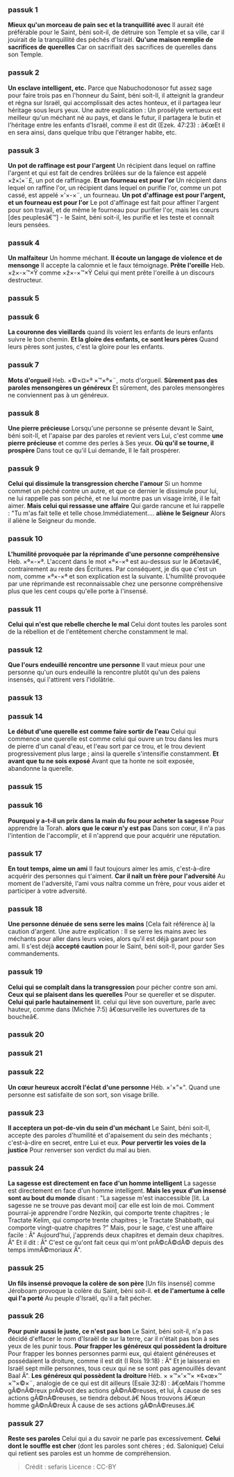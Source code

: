 
### passuk 1
<b>Mieux qu'un morceau de pain sec et la tranquillité avec</b> Il aurait été préférable pour le Saint, béni soit-il, de détruire son Temple et sa ville, car il jouirait de la tranquillité des péchés d'Israël.
<b>Qu'une maison remplie de sacrifices de querelles</b> Car on sacrifiait des sacrifices de querelles dans son Temple.

### passuk 2
<b>Un esclave intelligent, etc.</b> Parce que Nabuchodonosor fut assez sage pour faire trois pas en l'honneur du Saint, béni soit-Il, il atteignit la grandeur et régna sur Israël, qui accomplissait des actes honteux, et il partagea leur héritage sous leurs yeux. Une autre explication : Un prosélyte vertueux est meilleur qu'un méchant né au pays, et dans le futur, il partagera le butin et l'héritage entre les enfants d'Israël, comme il est dit (Ezek. 47:23) : â€œEt il en sera ainsi, dans quelque tribu que l'étranger habite, etc.

### passuk 3
<b>Un pot de raffinage est pour l'argent</b> Un récipient dans lequel on raffine l'argent et qui est fait de cendres brûlées sur de la faïence est appelé ×ž×¦×¨£, un pot de raffinage.
<b>Et un fourneau est pour l'or</b> Un récipient dans lequel on raffine l'or, un récipient dans lequel on purifie l'or, comme un pot cassé, est appelé ×'×-×¨, un fourneau.
<b>Un pot d'affinage est pour l'argent, et un fourneau est pour l'or</b> Le pot d'affinage est fait pour affiner l'argent pour son travail, et de même le fourneau pour purifier l'or, mais les cœurs [des peuplesâ€™] - le Saint, béni soit-il, les purifie et les teste et connaît leurs pensées.

### passuk 4
<b>Un malfaiteur</b> Un homme méchant.
<b>Il écoute un langage de violence et de mensonge</b> Il accepte la calomnie et le faux témoignage.
<b>Prête l'oreille</b> Heb. ×ž×-×™×Ÿ comme ×ž×-×™×Ÿ Celui qui ment prête l'oreille à un discours destructeur.

### passuk 5

### passuk 6
<b>La couronne des vieillards</b> quand ils voient les enfants de leurs enfants suivre le bon chemin.
<b>Et la gloire des enfants, ce sont leurs pères</b> Quand leurs pères sont justes, c'est la gloire pour les enfants.

### passuk 7
<b>Mots d'orgueil</b> Heb. ×©×¤×ª ×™×ª×¨, mots d'orgueil.
<b>Sûrement pas des paroles mensongères un généreux</b> Et sûrement, des paroles mensongères ne conviennent pas à un généreux.

### passuk 8
<b>Une pierre précieuse</b> Lorsqu'une personne se présente devant le Saint, béni soit-Il, et l'apaise par des paroles et revient vers Lui, c'est comme <b>une pierre précieuse</b> et comme des perles à Ses yeux.
<b>Où qu'il se tourne, il prospère</b> Dans tout ce qu'il Lui demande, Il le fait prospérer.

### passuk 9
<b>Celui qui dissimule la transgression cherche l'amour</b> Si un homme commet un péché contre un autre, et que ce dernier le dissimule pour lui, ne lui rappelle pas son péché, et ne lui montre pas un visage irrité, il le fait aimer.
<b>Mais celui qui ressasse une affaire</b> Qui garde rancune et lui rappelle : "Tu m'as fait telle et telle chose.Immédiatement....
<b>aliène le Seigneur</b> Alors il aliène le Seigneur du monde.

### passuk 10
<b>L'humilité provoquée par la réprimande d'une personne compréhensive</b> Heb. ×ª×-×ª. L'accent dans le mot ×ª×-×ª est au-dessus sur le â€œtavâ€, contrairement au reste des Écritures. Par conséquent, je dis que c'est un nom, comme ×ª×-×ª et son explication est la suivante. L'humilité provoquée par une réprimande est reconnaissable chez une personne compréhensive plus que les cent coups qu'elle porte à l'insensé.

### passuk 11
<b>Celui qui n'est que rebelle cherche le mal</b> Celui dont toutes les paroles sont de la rébellion et de l'entêtement cherche constamment le mal.

### passuk 12
<b>Que l'ours endeuillé rencontre une personne</b> Il vaut mieux pour une personne qu'un ours endeuillé la rencontre plutôt qu'un des païens insensés, qui l'attirent vers l'idolâtrie.

### passuk 13

### passuk 14
<b>Le début d'une querelle est comme faire sortir de l'eau</b> Celui qui commence une querelle est comme celui qui ouvre un trou dans les murs de pierre d'un canal d'eau, et l'eau sort par ce trou, et le trou devient progressivement plus large ; ainsi la querelle s'intensifie constamment.
<b>Et avant que tu ne sois exposé</b> Avant que ta honte ne soit exposée, abandonne la querelle.

### passuk 15

### passuk 16
<b>Pourquoi y a-t-il un prix dans la main du fou pour acheter la sagesse</b> Pour apprendre la Torah.
<b>alors que le cœur n'y est pas</b> Dans son cœur, il n'a pas l'intention de l'accomplir, et il n'apprend que pour acquérir une réputation.

### passuk 17
<b>En tout temps, aime un ami</b> Il faut toujours aimer les amis, c'est-à-dire acquérir des personnes qui t'aiment.
<b>Car il naît un frère pour l'adversité</b> Au moment de l'adversité, l'ami vous naîtra comme un frère, pour vous aider et participer à votre adversité.

### passuk 18
<b>Une personne dénuée de sens serre les mains</b> [Cela fait référence à] la caution d'argent. Une autre explication : Il se serre les mains avec les méchants pour aller dans leurs voies, alors qu'il est déjà garant pour son ami. Il s'est déjà <b>accepté caution</b> pour le Saint, béni soit-Il, pour garder Ses commandements.

### passuk 19
<b>Celui qui se complaît dans la transgression</b> pour pécher contre son ami.
<b>Ceux qui se plaisent dans les querelles</b> Pour se quereller et se disputer.
<b>Celui qui parle hautainement</b> lit. celui qui lève son ouverture, parle avec hauteur, comme dans (Michée 7:5) â€œsurveille les ouvertures de ta boucheâ€.

### passuk 20

### passuk 21

### passuk 22
<b>Un cœur heureux accroît l'éclat d'une personne</b> Héb. ×'×"×". Quand une personne est satisfaite de son sort, son visage brille.

### passuk 23
<b>Il acceptera un pot-de-vin du sein d'un méchant</b> Le Saint, béni soit-Il, accepte des paroles d'humilité et d'apaisement du sein des méchants ; c'est-à-dire en secret, entre Lui et eux.
<b>Pour pervertir les voies de la justice</b> Pour renverser son verdict du mal au bien.

### passuk 24
<b>La sagesse est directement en face d'un homme intelligent</b> La sagesse est directement en face d'un homme intelligent.
<b>Mais les yeux d'un insensé sont au bout du monde</b> disant : "La sagesse m'est inaccessible [lit. La sagesse ne se trouve pas devant moi] car elle est loin de moi. Comment pourrai-je apprendre l'ordre Nezikin, qui comporte trente chapitres ; le Tractate Kelim, qui comporte trente chapitres ; le Tractate Shabbath, qui comporte vingt-quatre chapitres ?" Mais, pour le sage, c'est une affaire facile : Â" Aujourd'hui, j'apprends deux chapitres et demain deux chapitres. Â" Et il dit : Â" C'est ce qu'ont fait ceux qui m'ont prÃ©cÃ©dÃ© depuis des temps immÃ©moriaux Â".

### passuk 25
<b>Un fils insensé provoque la colère de son père</b> [Un fils insensé] comme Jéroboam provoque la colère du Saint, béni soit-il.
<b>et de l'amertume à celle qui l'a porté</b> Au peuple d'Israël, qu'il a fait pécher.

### passuk 26
<b>Pour punir aussi le juste, ce n'est pas bon</b> Le Saint, béni soit-il, n'a pas décidé d'effacer le nom d'Israël de sur la terre, car il n'était pas bon à ses yeux de les punir tous.
<b>Pour frapper les généreux qui possèdent la droiture</b> Pour frapper les bonnes personnes parmi eux, qui étaient généreuses et possédaient la droiture, comme il est dit (I Rois 19:18) : Â" Et je laisserai en Israël sept mille personnes, tous ceux qui ne se sont pas agenouillés devant Baal Â".
<b>Les généreux qui possèdent la droiture</b> Héb. × ×™×'×™× ×¢×œ×™ ×™×©×¨, analogie de ce qui est dit ailleurs (Esaïe 32:8) : â€œMais l'homme gÃ©nÃ©reux prÃ©voit des actions gÃ©nÃ©reuses, et lui, Ã cause de ses actions gÃ©nÃ©reuses, se tiendra debout.â€ Nous trouvons â€œun homme gÃ©nÃ©reux Ã cause de ses actions gÃ©nÃ©reuses.â€

### passuk 27
<b>Reste ses paroles</b> Celui qui a du savoir ne parle pas excessivement.
<b>Celui dont le souffle est cher</b> (dont les paroles sont chères ; éd. Salonique) Celui qui retient ses paroles est un homme de compréhension.

>Crédit : sefaris
>Licence : CC-BY